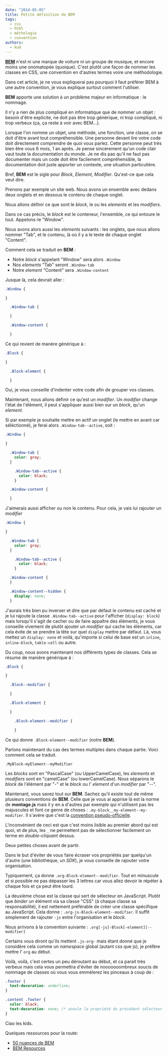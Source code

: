 ```yaml
---
date: "2014-05-05"
title: Petite définition de BEM
tags:
  - css
  - html
  - méthologie
  - convention
authors:
  - kud
---
```


**[BEM](http://bem.info)** n'est ni une marque de voiture ni un groupe de musique, et encore moins une onomatopée (quoique). C'est plutôt une façon de nommer les classes en CSS, une convention en d'autres termes voire une méthodologie.

Dans cet article, je ne vous expliquerai pas pourquoi il faut préférer BEM à une autre convention, je vous explique surtout comment l'utiliser.

**BEM** apporte une solution à un problème majeur en informatique : le nommage.

Il n'y a rien de plus compliqué en informatique que de nommer un objet : besoin d'être explicite, ne doit pas être trop générique, ni trop compliqué, ni trop verbeux (ça, ça reste à voir avec BEM...).

Lorsque l'on nomme un objet, une méthode, une fonction, une classe, on se doit d'être avant tout compréhensible. Une personne devant lire votre code doit directement comprendre de quoi vous parlez. Cette personne peut très bien être vous 6 mois, 1 an après. Je pense sincèrement qu'un code clair vaut toute la documentation du monde. Je ne dis pas qu'il ne faut pas documenter mais un code doit être facilement compréhensible, la documentation doit juste apporter un contexte, une situation particulière.

Bref, **BEM** est le sigle pour _Block_, _Element_, _Modifier_. Qu'est-ce que cela veut dire.

Prenons par exemple un site web. Nous avons un ensemble avec dedans deux onglets et en dessous le contenu de chaque onglet.

Nous allons définir ce que sont le _block_, le ou les _elements_ et les _modifiers_.

Dans ce cas précis, le _block_ est le conteneur, l'ensemble, ce qui entoure le tout. Appelons-le "Window".

Nous avons alors aussi les _elements_ suivants : les onglets, que nous allons nommer "Tab", et le contenu, là où il y a le texte de chaque onglet "Content".

Comment cela se traduit en **BEM** :

- Notre _block_ s'appelant "Window" sera alors `.Window`
- Nos _elements_ "Tab" seront `.Window-tab`
- Notre _element_ "Content" sera `.Window-content`

Jusque là, cela devrait aller :

```css
.Window {

}

  .Window-tab {

  }

  .Window-content {

  }
```

Ce qui revient de manère générique à :

```css
.Block {

}

  .Block-element {

  }
```

Oui, je vous conseille d'indenter votre code afin de grouper vos classes.

Maintenant, nous allons définir ce qu'est un _modifier_. Un _modifier_ change l'état de l'élément, il peut s'appliquer aussi bien sur un _block_, qu'un _element_.

Si par exemple je souhaite mettre en actif un onglet (le mettre en avant car séléctionné), je ferai alors `.Window-tab--active`, soit :

```css
.Window {

}

  .Window-tab {
    color: gray;
  }

    .Window-tab--active {
      color: black;
    }

  .Window-content {

  }
```

J'aimerais aussi afficher ou non le contenu. Pour cela, je vais lui rajouter un _modifier_

```css
.Window {

}

  .Window-tab {
    color: gray;
  }

    .Window-tab--active {
      color: black;
    }

  .Window-content {
  }

  .Window-content--hidden {
    display: none;
  }
```

J'aurais très bien pu inverser et dire que par défaut le contenu est caché et je lui rajoute la classe `.Window-tab--active` pour l'afficher (`display: block`) mais lorsqu'il s'agit de cacher ou de faire appaître des éléments, je vous conseille vivement de plutôt ajouter un _modifier_ qui cache les éléments, car cela évite de se prendre la tête sur quel `display` mettre par défaut. Là, vous mettez un `display: none` et voilà, qu'importe si celui de base est un `inline`, `inline-block`, `table-cell` ou autre.

Du coup, nous avons maintenant nos différents types de classes. Cela se résume de manière générique à :

```css
.Block {

}

  .Block--modifier {

  }

  .Block-element {

  }

    .Block-element--modifier {

    }
```

Ce qui donne `.Block-element--modifier` (notre **BEM**).

Parlons maintenant du cas des termes multiples dans chaque partie. Voici comment cela se traduit.

`.MyBlock-myElement--myModifier`

Les _blocks_ sont en "PascalCase" (ou UpperCamelCase), les _elements_ et _modifiers_ sont en "camelCase" (ou lowerCamelCase). Nous séparons le _block_ de l'élément par "-" et le _block_ ou l' _element_ d'un _modifier_ par "--".

Maintenant, vous savez tout sur **BEM**. Sachez qu'il existe tout de même plusieurs conventions de **BEM**. Celle que je vous ai apprise là est la norme de **montage.js** mais il y en a d'autres par exemple qui n'utilisent pas les majuscules et font ce genre de choses : `.my-block__my-element--my-modifier`. Il s'avère que c'est la [convention pseudo-officielle](http://bem.info/method/definitions/#naming-for-independent-css-classes).

L'inconvénient de ceci est que c'est moins lisible au premier abord qui est quoi, et de plus, les `_` ne permettent pas de sélectionner facilement un terme en _double-cliquant_ dessus.

Deux petites choses avant de partir.

Dans le but d'éviter de vous faire écraser vos propriétés par quelqu'un d'autre (une bibliothèque, un _SDK_), je vous conseille de rajouter votre organisation.

Typiquement, ça donne `.org-Block-element--modifier`. Tout en minuscule et si possible ne pas dépasser les 3 lettres car vous allez devoir le répéter à chaque fois et ça peut être lourd.

La deuxième chose est la classe qui sert de sélecteur en JavaScript. Plutôt que _binder_ un élément via sa classe "CSS" (à chaque classe sa responsabilité), il est nettement préférable de créer une classe spécifique au JavaScript. Cela donne : `.org-js-Block-element--modifier`. Il suffit simplement de rajouter `-js` entre l'organisation et le _block_.

Nous arrivons à la convention suivante : `.org[-js]-Block[-element][--modifier]`

Certains vous diront qu'ils mettent `.js-org-` mais étant donné que je considère cela comme un _namespace_ global (autant css que js), je préfère mettre l' `org` au début.

Voilà, voilà, c'est certes un peu déroutant au début, et ca parait très verbeux mais cela vous permettra d'éviter de nooooooombreux soucis de nommage de classes où vous vous emmèlerez les pinceaux à coup de :

```css
.footer {
  text-decoration: underline;
}

.content .footer {
  color: black;
  text-decoration: none; /* annule la propriété du précédent sélecteur */
}
```

Ciao les kids.


Quelques ressources pour la route:

- [50 nuances de BEM](http://blog.kaelig.fr/post/48196348743/fifty-shades-of-bem)
- [BEM Resources](https://github.com/sturobson/BEM-resources)
